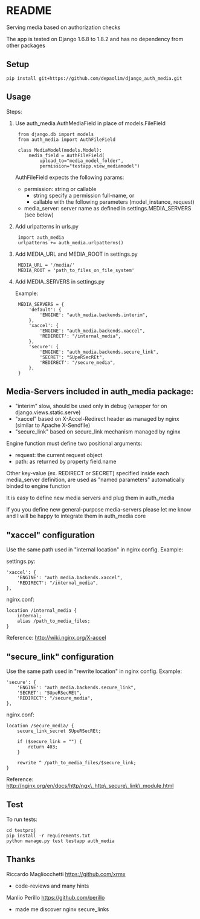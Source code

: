 # README

Serving media based on authorization checks

The app is tested on Django 1.6.8 to 1.8.2 and has no dependency from other packages


## Setup

    pip install git+https://github.com/depaolim/django_auth_media.git


## Usage

Steps:

1. Use auth\_media.AuthMediaField in place of models.FileField

        from django.db import models
        from auth_media import AuthFileField

        class MediaModel(models.Model):
            media_field = AuthFileField(
                upload_to="media_model_folder",
                permission="testapp.view_mediamodel")

    AuthFileField expects the following params:

    * permission: string or callable
        * string specify a permission full-name, or
        * callable with the following parameters (model\_instance, request)
    * media\_server: server name as defined in settings.MEDIA\_SERVERS (see below)

2. Add urlpatterns in urls.py

        import auth_media
        urlpatterns += auth_media.urlpatterns()

3. Add MEDIA\_URL  and MEDIA\_ROOT in settings.py

        MEDIA_URL = '/media/'
        MEDIA_ROOT = 'path_to_files_on_file_system'

4. Add MEDIA\_SERVERS in settings.py

    Example:

        MEDIA_SERVERS = {
            'default': {
                'ENGINE': "auth_media.backends.interim",
            },
            'xaccel': {
                'ENGINE': "auth_media.backends.xaccel",
                'REDIRECT': "/internal_media",
            },
            'secure': {
                'ENGINE': "auth_media.backends.secure_link",
                'SECRET': "SUpeRSecREt",
                'REDIRECT': "/secure_media",
            },
        }


## Media-Servers included in auth\_media package:

* "interim" slow, should be used only in debug (wrapper for on django.views.static.serve)
* "xaccel" based on X-Accel-Redirect header as managed by nginx (similar to Apache X-Sendfile)
* "secure\_link" based on secure\_link mechanism managed by nginx

Engine function must define two positional arguments:

* request: the current request object
* path: as returned by property field.name

Other key-value (ex. REDIRECT or SECRET) specified inside each media\_server definition, are used as "named parameters" automatically binded to engine function

It is easy to define new media servers and plug them in auth\_media

If you you define new general-purpose media-servers please let me know and I will be happy to integrate them in auth\_media core


## "xaccel" configuration

Use the same path used in "internal location" in nginx config. Example:

settings.py:

    'xaccel': {
        'ENGINE': "auth_media.backends.xaccel",
        'REDIRECT': "/internal_media",
    },

nginx.conf:

    location /internal_media {
        internal;
        alias /path_to_media_files;
    }

Reference:
    http://wiki.nginx.org/X-accel

## "secure\_link" configuration

Use the same path used in "rewrite location" in nginx config. Example:

    'secure': {
        'ENGINE': "auth_media.backends.secure_link",
        'SECRET': "SUpeRSecREt",
        'REDIRECT': "/secure_media",
    },

nginx.conf:

    location /secure_media/ {
        secure_link_secret SUpeRSecREt;

        if ($secure_link = "") {
            return 403;
        }

        rewrite ^ /path_to_media_files/$secure_link;
    }

Reference:
    http://nginx.org/en/docs/http/ngx\_http\_secure\_link\_module.html


## Test

To run tests:

    cd testproj
    pip install -r requirements.txt
    python manage.py test testapp auth_media


## Thanks

Riccardo Magliocchetti https://github.com/xrmx

* code-reviews and many hints

Manlio Perillo https://github.com/perillo

* made me discover nginx secure\_links
